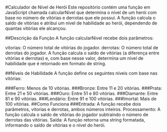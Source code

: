 #Calculador de Nível de Herói
Este repositório contém uma função em JavaScript chamada calcularNivel que determina o nível de um herói com base no número de vitórias e derrotas que ele possui. A função calcula o saldo de vitórias e atribui um nível de habilidade ao herói, dependendo de quantas vitórias ele alcançou.

##Descrição da Função
A função calcularNivel recebe dois parâmetros:

vitorias: O número total de vitórias do jogador.
derrotas: O número total de derrotas do jogador.
A função calcula o saldo de vitórias (a diferença entre vitórias e derrotas) e, com base nesse valor, determina um nível de habilidade que é retornado em formato de string.

##Níveis de Habilidade
A função define os seguintes níveis com base nas vitórias:

###Ferro: Menos de 10 vitórias.
###Bronze: Entre 11 e 20 vitórias.
###Prata: Entre 21 e 50 vitórias.
###Ouro: Entre 51 e 80 vitórias.
###Diamante: Entre 81 e 90 vitórias.
###Lendário: Entre 91 e 100 vitórias.
###Imortal: Mais de 100 vitórias.
##Como Funciona
###Entrada: A função recebe dois parâmetros, vitorias e derrotas, ambos números inteiros.
Processamento: A função calcula o saldo de vitórias do jogador subtraindo o número de derrotas das vitórias.
Saída: A função retorna uma string formatada, informando o saldo de vitórias e o nível do herói.
